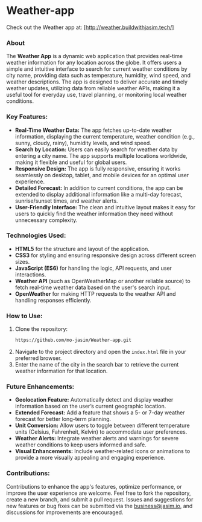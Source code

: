 # Weather-app

Check out the Weather app at: [http://weather.buildwithjasim.tech/]

### About
The **Weather App** is a dynamic web application that provides real-time weather information for any location across the globe. It offers users a simple and intuitive interface to search for current weather conditions by city name, providing data such as temperature, humidity, wind speed, and weather descriptions. The app is designed to deliver accurate and timely weather updates, utilizing data from reliable weather APIs, making it a useful tool for everyday use, travel planning, or monitoring local weather conditions.

### Key Features:
- **Real-Time Weather Data:** The app fetches up-to-date weather information, displaying the current temperature, weather condition (e.g., sunny, cloudy, rainy), humidity levels, and wind speed.
- **Search by Location:** Users can easily search for weather data by entering a city name. The app supports multiple locations worldwide, making it flexible and useful for global users.
- **Responsive Design:** The app is fully responsive, ensuring it works seamlessly on desktop, tablet, and mobile devices for an optimal user experience.
- **Detailed Forecast:** In addition to current conditions, the app can be extended to display additional information like a multi-day forecast, sunrise/sunset times, and weather alerts.
- **User-Friendly Interface:** The clean and intuitive layout makes it easy for users to quickly find the weather information they need without unnecessary complexity.

### Technologies Used:
- **HTML5** for the structure and layout of the application.
- **CSS3** for styling and ensuring responsive design across different screen sizes.
- **JavaScript (ES6)** for handling the logic, API requests, and user interactions.
- **Weather API** (such as OpenWeatherMap or another reliable source) to fetch real-time weather data based on the user's search input.
- **OpenWeather** for making HTTP requests to the weather API and handling responses efficiently.

### How to Use:
1. Clone the repository:
   ```bash
   https://github.com/mo-jasim/Weather-app.git
   ```
2. Navigate to the project directory and open the `index.html` file in your preferred browser.
3. Enter the name of the city in the search bar to retrieve the current weather information for that location.

### Future Enhancements:
- **Geolocation Feature:** Automatically detect and display weather information based on the user’s current geographic location.
- **Extended Forecast:** Add a feature that shows a 5- or 7-day weather forecast for better long-term planning.
- **Unit Conversion:** Allow users to toggle between different temperature units (Celsius, Fahrenheit, Kelvin) to accommodate user preferences.
- **Weather Alerts:** Integrate weather alerts and warnings for severe weather conditions to keep users informed and safe.
- **Visual Enhancements:** Include weather-related icons or animations to provide a more visually appealing and engaging experience.

### Contributions:
Contributions to enhance the app's features, optimize performance, or improve the user experience are welcome. Feel free to fork the repository, create a new branch, and submit a pull request. Issues and suggestions for new features or bug fixes can be submitted via the [business@jasim.io](#), and discussions for improvements are encouraged.

